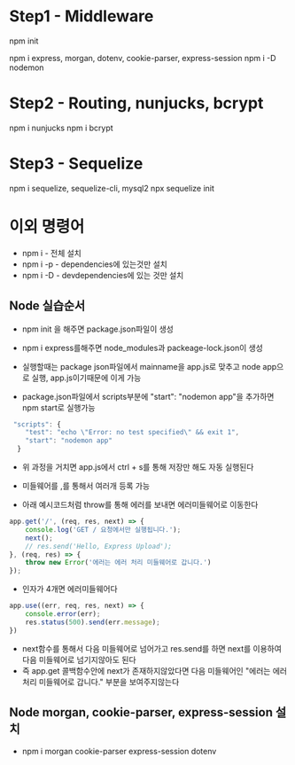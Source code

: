  # Step1 - Middleware
npm init

npm i express, morgan, dotenv, cookie-parser, express-session
npm i -D nodemon

# Step2 - Routing, nunjucks, bcrypt
npm i nunjucks
npm i bcrypt

# Step3 - Sequelize
npm i sequelize, sequelize-cli, mysql2
npx sequelize init

# 이외 명령어
* npm i - 전체 설치
* npm i -p - dependencies에 있는것만 설치 
* npm i -D - devdependencies에 있는 것만 설치

## Node 실습순서
* npm init 을 해주면 package.json파일이 생성 
* npm i express를해주면 node_modules과 packeage-lock.json이 생성

* 실행할때는 package json파일에서 mainname을 app.js로 맞추고 node app으로 실행, app.js이기때문에 이게 가능

* package.json파일에서 scripts부분에 "start": "nodemon app"을 추가하면 npm start로 실행가능

``` javascript
 "scripts": {
    "test": "echo \"Error: no test specified\" && exit 1",
    "start": "nodemon app"
  }
```

* 위 과정을 거치면 app.js에서 ctrl + s를 통해 저장만 해도 자동 실행된다

* 미들웨어를 ,를 통해서 여러개 등록 가능
* 아래 예시코드처럼 throw를 통해 에러를 보내면 에러미들웨어로 이동한다

```javascript
app.get('/', (req, res, next) => {
    console.log('GET / 요청에서만 실행됩니다.');
    next();
    // res.send('Hello, Express Upload');
}, (req, res) => {
    throw new Error('에러는 에러 처리 미들웨어로 갑니다.')
});
```

* 인자가 4개면 에러미들웨어다

```javascript
app.use((err, req, res, next) => {
    console.error(err);
    res.status(500).send(err.message);
})
```

* next함수를 통해서 다음 미들웨어로 넘어가고 res.send를 하면 next를 이용하여 다음 미들웨어로 넘기지않아도 된다
* 즉 app.get 콜백함수안에 next가 존재하지않았다면 다음 미들웨어인 "에러는 에러 처리 미들웨어로 갑니다." 부분을 보여주지않는다

## Node morgan, cookie-parser, express-session 설치 
* npm i morgan cookie-parser express-session dotenv